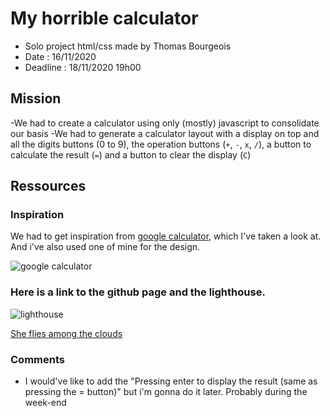 # My horrible calculator

- Solo project html/css made by Thomas Bourgeois
- Date : 16/11/2020
- Deadline : 18/11/2020 19h00

## Mission 

-We had to create a calculator using only (mostly) javascript to consolidate our basis
-We had to generate a calculator layout with a display on top and all the digits buttons (0 to 9), the operation buttons (`+`, `-`, `x`, `/`), a button to calculate the result (`=`) and a button to clear the display (`C`)


## Ressources

### Inspiration

We had to get inspiration from [google calculator](https://www.google.com/search?q=calculator), which I've taken a look at. And i've also used one of mine for the design.

![google calculator](https://i.imgur.com/NGTyo2s.png)

### Here is a link to the github page and the lighthouse.

![lighthouse](https://i.imgur.com/N1AkQtm.png)

  [She flies among the clouds](https://thomasbour.github.io/calculator/)

### Comments

- I would've like to add the "Pressing enter to display the result (same as pressing the = button)" but i'm gonna do it later. Probably during the week-end
